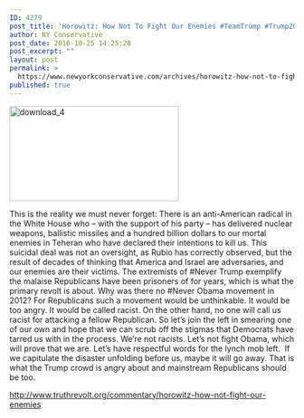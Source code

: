 ```yaml
---
ID: 4279
post_title: 'Horowitz: How Not To Fight Our Enemies #TeamTrump #Trump2016'
author: NY Conservative
post_date: 2016-10-25 14:25:28
post_excerpt: ""
layout: post
permalink: >
  https://www.newyorkconservative.com/archives/horowitz-how-not-to-fight-our-enemies-teamtrump-trump2016/
published: true
---
```

<a href="https://www.newyorkconservative.com/wp-content/uploads/2016/03/download_4.jpg" rel="attachment wp-att-3766"><img class="alignnone  wp-image-3766" src="https://www.newyorkconservative.com/wp-content/uploads/2016/03/download_4.jpg" alt="download_4" width="299" height="168" /></a>

This is the reality we must never forget: There is an anti-American radical in the White House who – with the support of his party – has delivered nuclear weapons, ballistic missiles and a hundred billion dollars to our mortal enemies in Teheran who have declared their intentions to kill us. This suicidal deal was not an oversight, as Rubio has correctly observed, but the result of decades of thinking that America and Israel are adversaries, and our enemies are their victims. The extremists of #Never Trump exemplify the malaise Republicans have been prisoners of for years, which is what the primary revolt is about. Why was there no #Never Obama movement in 2012? For Republicans such a movement would be unthinkable. It would be too angry. It would be called racist. On the other hand, no one will call us racist for attacking a fellow Republican. So let’s join the left in smearing one of our own and hope that we can scrub off the stigmas that Democrats have tarred us with in the process. We’re not racists. Let’s not fight Obama, which will prove that we are. Let’s have respectful words for the lynch mob left.  If we capitulate the disaster unfolding before us, maybe it will go away. That is what the Trump crowd is angry about and mainstream Republicans should be too.

<a href="http://www.truthrevolt.org/commentary/horowitz-how-not-fight-our-enemies">http://www.truthrevolt.org/commentary/horowitz-how-not-fight-our-enemies</a>